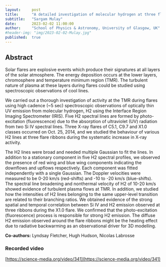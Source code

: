 ```yaml
---
layout:     post
title:      "A detailed investigation of molecular hydrogen at three flare ribbons"
subtitle:   "Sargam Mulay"
date:       2023-02-02 11:00:00
author:     "School of Physics & Astronomy, University of Glasgow, UK"
#header-img: "img/2023-02-02-Mulay.jpg"
published:  true
---
```


## Abstract
Solar flares are explosive events which produce their signatures at all layers of the solar atmosphere. The energy deposition occurs at the lower layers, chromosphere and temperature minimum region (TMR). The turbulent nature of plasma at these layers during flares could be studied using spectroscopic observations of cool lines.

We carried out a thorough investigation of activity at the TMR during flares using high cadence (~5 sec) spectroscopic observations of optically thin UV emission from molecular hydrogen, H2 using the Interface Region Imaging Spectrometer (IRIS). Five H2 spectral lines are formed by photo-excitation (fluorescence) due to the absorption of ultraviolet (UV) radiation from two Si IV spectral lines. Three X-ray flares of C5.1, C9.7 and X1.0 classes occurred on Oct. 25, 2014, and we studied the behaviour of various H2 lines at three flare ribbons during the systematic increase in X-ray activity.

The H2 lines were broad and needed multiple Gaussian to fit the lines. In addition to a stationary component in five H2 spectral profiles, we observed the presence of red wing and blue wing components indicating the downflows and upflows respectively. Each component was fitted independently with a single Gaussian. The Doppler velocities were measured to be 0-20 km/s (red-shifts) and -10 to -20 km/s (blue-shifts). The spectral line broadening and nonthermal velocity of H2 of 10-20 km/s showed evidence of turbulent plasma flows at TMR. In addition, we studied how the intensities of H2 lines belonging to the same upper-level transition are related to their branching ratios. We obtained evidence of the strong spatial and temporal correlation between Si IV and H2 emission observed at three ribbons during the X1.0 flare. We confirmed that the photo-excitation (fluorescence) process is responsible for strong H2 emission. The diffuse H2 emission observed around the flare ribbons might be the heating effect due to radiative backwarming as an observational driver for 3D modelling.

**Co-authors:** Lyndsay Fletcher, Hugh Hudson, Nicolas Labrosse

### Recorded video

[https://science-media.org/video/341](https://science-media.org/video/341)
